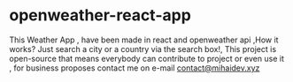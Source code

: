 # openweather-react-app
This Weather App , have been made in react and openweather api  ,How it works? Just search a city or a country via the search box!, This project is open-source that means everybody can contribute to project or even use it , for business proposes contact me on e-mail contact@mihaidev.xyz
